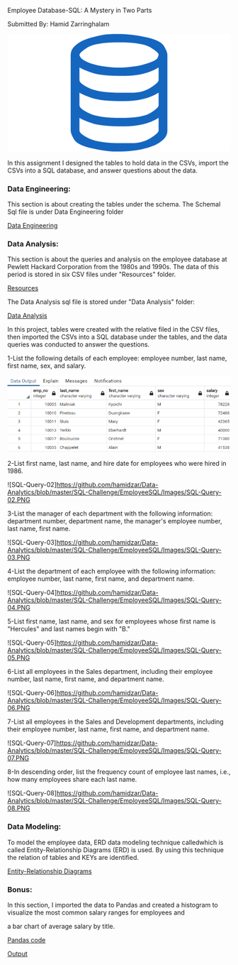 
Employee Database-SQL: A Mystery in Two Parts

Submitted By: Hamid Zarringhalam

![sql](sql.png)

In this assignment I designed the tables to hold data in the CSVs, import the CSVs into a SQL database, and answer questions about the data. 

### Data Engineering:
This section is about creating the tables under the schema. The Schemal Sql file is under Data Engineering folder

[Data Engineering](https://github.com/hamidzar/Data-Analytics/tree/master/SQL-Challenge/EmployeeSQL/Data%20Engineering)


### Data Analysis:
This section is about the queries and analysis on the employee database at Pewlett Hackard Corporation from the 1980s and 1990s. The data of this period is stored in six CSV files under "Resources" folder.

[Resources](https://github.com/hamidzar/Data-Analytics/tree/master/SQL-Challenge/EmployeeSQL/Resources)

The Data Analysis sql file is stored under "Data Analysis" folder:

[Data Analysis](https://github.com/hamidzar/Data-Analytics/tree/master/SQL-Challenge/EmployeeSQL/Data%20Analysis)


In this project, tables were created with the relative filed in the CSV files, then imported the CSVs into a SQL database under the tables, and the data queries was conducted to answer the questions.

1-List the following details of each employee: employee number, last name, first name, sex, and salary.

![SQL-Query-01](https://github.com/hamidzar/Data-Analytics/blob/master/SQL-Challenge/EmployeeSQL/Images/SQL-Query-01.PNG)

2-List first name, last name, and hire date for employees who were hired in 1986.

![SQL-Query-02]https://github.com/hamidzar/Data-Analytics/blob/master/SQL-Challenge/EmployeeSQL/Images/SQL-Query-02.PNG

3-List the manager of each department with the following information: department number, department name, the manager's employee number, last name, first name.

![SQL-Query-03]https://github.com/hamidzar/Data-Analytics/blob/master/SQL-Challenge/EmployeeSQL/Images/SQL-Query-03.PNG

4-List the department of each employee with the following information: employee number, last name, first name, and department name.

![SQL-Query-04]https://github.com/hamidzar/Data-Analytics/blob/master/SQL-Challenge/EmployeeSQL/Images/SQL-Query-04.PNG

5-List first name, last name, and sex for employees whose first name is "Hercules" and last names begin with "B."

![SQL-Query-05]https://github.com/hamidzar/Data-Analytics/blob/master/SQL-Challenge/EmployeeSQL/Images/SQL-Query-05.PNG

6-List all employees in the Sales department, including their employee number, last name, first name, and department name.

![SQL-Query-06]https://github.com/hamidzar/Data-Analytics/blob/master/SQL-Challenge/EmployeeSQL/Images/SQL-Query-06.PNG

7-List all employees in the Sales and Development departments, including their employee number, last name, first name, and department name.

![SQL-Query-07]https://github.com/hamidzar/Data-Analytics/blob/master/SQL-Challenge/EmployeeSQL/Images/SQL-Query-07.PNG

8-In descending order, list the frequency count of employee last names, i.e., how many employees share each last name.

![SQL-Query-08]https://github.com/hamidzar/Data-Analytics/blob/master/SQL-Challenge/EmployeeSQL/Images/SQL-Query-08.PNG

### Data Modeling:

To model the employee data, ERD data modeling technique calledwhich is called Entity-Relationship Diagrams (ERD) is used.
 By using this technique the relation of tables and KEYs are identified. 
 
 [Entity-Relationship Diagrams](https://github.com/hamidzar/Data-Analytics/tree/master/SQL-Challenge/EmployeeSQL/ERD-%20Entity%20Relationship%20Diagram)

### Bonus:

In this section, I imported the data to Pandas and created a histogram to visualize the most common salary ranges for employees and 

a bar chart of average salary by title.

[Pandas code](https://github.com/hamidzar/Data-Analytics/blob/master/SQL-Challenge/EmployeeSQL/EmployeeDB-Validation.ipynb)

[Output](https://github.com/hamidzar/Data-Analytics/tree/master/SQL-Challenge/EmployeeSQL/Images)